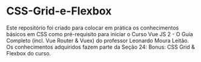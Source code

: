 # CSS-Grid-e-Flexbox
Este repositório foi criado para colocar em prática os conhecimentos básicos em CSS como pré-requisito para iniciar o Curso Vue JS 2 - O Guia Completo (incl. Vue Router &amp; Vuex) do professor Leonardo Moura Leitão. Os conhecimentos adquiridos fazem parte da Seção 24: Bonus: CSS Grid &amp; Flexbox  do curso.
